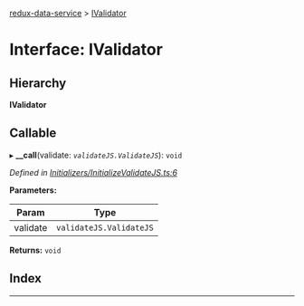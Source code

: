 [redux-data-service](../README.md) > [IValidator](../interfaces/ivalidator.md)

# Interface: IValidator

## Hierarchy

**IValidator**

## Callable
▸ **__call**(validate: *`validateJS.ValidateJS`*): `void`

*Defined in [Initializers/InitializeValidateJS.ts:6](https://github.com/Rediker-Software/redux-data-service/blob/9e76fc2/src/Initializers/InitializeValidateJS.ts#L6)*

**Parameters:**

| Param | Type |
| ------ | ------ |
| validate | `validateJS.ValidateJS` |

**Returns:** `void`

## Index

---

